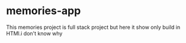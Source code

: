 # memories-app
This memories project is full stack project but here it show only build in HTMl.i don't know why
